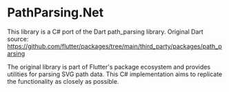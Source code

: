# PathParsing.Net
This library is a C# port of the Dart path_parsing library.
Original Dart source: https://github.com/flutter/packages/tree/main/third_party/packages/path_parsing

The original library is part of Flutter's package ecosystem and provides utilities
for parsing SVG path data. This C# implementation aims to replicate the functionality
as closely as possible.